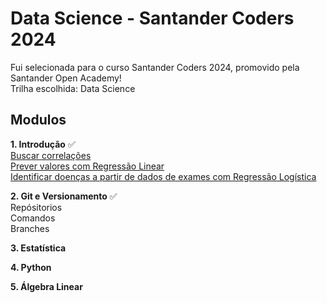 # Data Science - Santander Coders 2024
Fui selecionada para o curso Santander Coders 2024, promovido pela Santander Open Academy! <br>
Trilha escolhida: Data Science

## Modulos
**1. Introdução** ✅<br>
[Buscar correlações](/01-introducao/BuscandoCorrelacoes.ipynb) <br>
[Prever valores com Regressão Linear](/01-introducao/IntroducaoMachineLearning_1.ipynb) <br>
[Identificar doenças a partir de dados de exames com Regressão Logística](/01-introducao/IntroducaoMachineLearning_2.ipynb)

**2. Git e Versionamento** ✅ <br>
Repósitorios <br>
Comandos <br>
Branches

**3. Estatística** <br>

**4. Python** <br>

**5. Álgebra Linear** <br>

